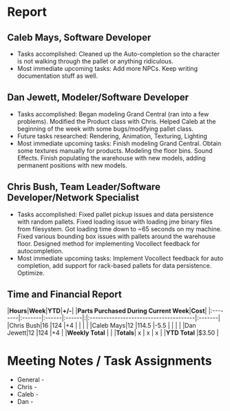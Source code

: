 # Report #

## Caleb Mays, Software Developer ##

  * Tasks accomplished: Cleaned up the Auto-completion so the character is not walking through the pallet or anything ridiculous.
  * Most immediate upcoming tasks: Add more NPCs. Keep writing documentation stuff as well.


## Dan Jewett, Modeler/Software Developer ##

  * Tasks accomplished: Began modeling Grand Central (ran into a few problems).  Modified the Product class with Chris.  Helped Caleb at the beginning of the week with some bugs/modifying pallet class.
  * Future tasks researched:  Rendering, Animation, Texturing, Lighting
  * Most immediate upcoming tasks: Finish modeling Grand Central. Obtain some textures manually for products.  Modeling the floor bins.  Sound Effects. Finish populating the warehouse with new models, adding permanent positions with new models.


## Chris Bush, Team Leader/Software Developer/Network Specialist ##

  * Tasks accomplished: Fixed pallet pickup issues and data persistence with random pallets. Fixed loading issue with loading jme binary files from filesystem. Got loading time down to ~65 seconds on my machine. Fixed various bounding box issues with pallets around the warehouse floor. Designed method for implementing Vocollect feedback for autocompletion.
  * Most immediate upcoming tasks: Implement Vocollect feedback for auto completion, add support for rack-based pallets for data persistence. Optimize.

## Time and Financial Report ##

|**Hours**|**Week**|**YTD**|**+/-**| |**Parts Purchased During Current Week**|**Cost**|
|:--------|:-------|:------|:------|:|:--------------------------------------|:-------|
|Chris Bush|16      |124    |+4     | |                                       |        |
|Caleb Mays|12      |114.5  |-5.5   | |                                       |        |
|Dan Jewett|12      |124    |+4     | |**Weekly Total**                       |        |
|**Totals**| x      | x     | x     | |**YTD Total**                          |$3.50   |


# Meeting Notes / Task Assignments #

  * General -
  * Chris -
  * Caleb -
  * Dan -